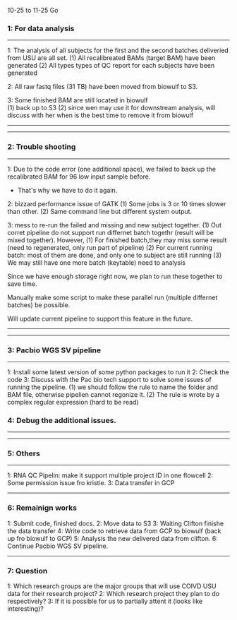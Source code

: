 10-25 to 11-25 Go

### 1: For data analysis 
-------------------------
1: The analysis of all subjects for the first and the second batches deliveried from USU are all set. 
   (1) All recalibreated BAMs (target BAM) have been generated 
   (2) All types types of QC report for each subjects have been generated 

2: All raw fastq files  (31 TB) have been moved from biowulf to S3. 


3: Some finished BAM are still located in biowulf   
   (1) back up to S3 
   (2) since wen may use it for downstream analysis, will discuss with her when is the best time to remove it from biowulf 

-------------------------
*******************************

### 2: Trouble shooting 

-------------------------
1: Due to the code error (one additional space), we failed to back up the recalibrated BAM for 96 low input sample before. 
   * That's why we have to do it again. 
   
2: bizzard performance issue of GATK 
  (1) Some jobs is 3 or 10 times slower than other. 
  (2) Same command line but different system output.
    
 
3: mess to re-run the failed and missing and new subject together. 
  (1) Out corret pipeline do not support run differnet batch togethr (result will be mixed together). 
  However, 
  (1) For finished batch,they may miss some result  (need to regenerated, only run part of pipeline)
  (2) For current running batch: most of them are done, and only one to subject are still running 
  (3) We may still have one more batch (keytable) need to analysis 
  
  Since we have enough storage right now, we plan to run these together to save time. 
  
  Manually make some script to make these parallel run (multiple differnet batches) be possible. 
  
  Will update current pipeline to support this feature in the future. 

--------------------------
*****************************


### 3: Pacbio WGS SV pipeline 

-------------------------    
1: Install some latest version of some python packages to run it 
2: Check the code 
3: Discuss with the Pac bio tech support to solve some issues of running the pipeline. 
   (1) we should follow the rule to name the folder and BAM file, otherwise pipelien cannot regonize it. 
   (2) The rule is wrote by a complex regular expression  (hard to be read)

### 4: Debug the additional issues. 

------------------------------
*****************************


### 5: Others 

--------------------------
1: RNA QC Pipelin: make it support multiple project ID in one flowcell 
2: Some permission issue fro kristie. 
3: Data transfer in GCP


---------------------------
### 6: Remainign works 
1: Submit code, finished docs. 
2: Move data to S3
3: Waiting Clifton finishe the data transfer 
4: Write code to retrieve data from GCP to biowulf (back up fro biowulf to GCP)
5: Analysis the new delivered data from clifton. 
6: Continue Pacbio WGS SV pipeline.


---------------------------
### 7: Question
1: Which research groups are the major groups that will use COIVD USU data for their research project?
2: Which research project they plan to do respectively? 
3: If it is possible for us to partially attent it (looks like interesting)? 
